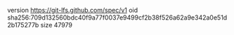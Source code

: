 version https://git-lfs.github.com/spec/v1
oid sha256:709d132560bdc40f9a77f0037e9499cf2b38f526a62a9e342a0e51d2b175277b
size 47979

